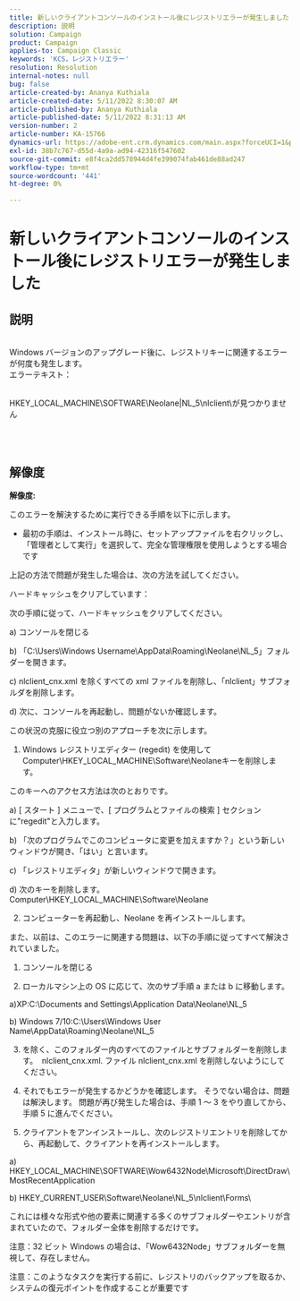 ```yaml
---
title: 新しいクライアントコンソールのインストール後にレジストリエラーが発生しました
description: 説明
solution: Campaign
product: Campaign
applies-to: Campaign Classic
keywords: 'KCS，レジストリエラー'
resolution: Resolution
internal-notes: null
bug: false
article-created-by: Ananya Kuthiala
article-created-date: 5/11/2022 8:30:07 AM
article-published-by: Ananya Kuthiala
article-published-date: 5/11/2022 8:31:13 AM
version-number: 2
article-number: KA-15766
dynamics-url: https://adobe-ent.crm.dynamics.com/main.aspx?forceUCI=1&pagetype=entityrecord&etn=knowledgearticle&id=e321c08f-04d1-ec11-a7b5-0022480a8e40
exl-id: 38b7c767-d55d-4a9a-ad94-42316f547602
source-git-commit: e8f4ca2dd578944d4fe399074fab461de88ad247
workflow-type: tm+mt
source-wordcount: '441'
ht-degree: 0%

---
```


# 新しいクライアントコンソールのインストール後にレジストリエラーが発生しました

## 説明

<br>Windows バージョンのアップグレード後に、レジストリキーに関連するエラーが何度も発生します。
<br>エラーテキスト：


<br>HKEY_LOCAL_MACHINE\SOFTWARE\Neolane|NL_5\nlclient\が見つかりません





<br> <br>

## 解像度

<b>解像度:</b>


このエラーを解決するために実行できる手順を以下に示します。





- 最初の手順は、インストール時に、セットアップファイルを右クリックし、「管理者として実行」を選択して、完全な管理権限を使用しようとする場合です





上記の方法で問題が発生した場合は、次の方法を試してください。





ハードキャッシュをクリアしています：





次の手順に従って、ハードキャッシュをクリアしてください。



a) コンソールを閉じる

b) 「C:\Users\Windows Username\AppData\Roaming\Neolane\NL_5」フォルダーを開きます。

c) nlclient_cnx.xml を除くすべての xml ファイルを削除し、「nlclient」サブフォルダを削除します。





d) 次に、コンソールを再起動し、問題がないか確認します。







この状況の克服に役立つ別のアプローチを次に示します。





1. Windows レジストリエディター (regedit) を使用してComputer\HKEY_LOCAL_MACHINE\Software\Neolaneキーを削除します。



このキーへのアクセス方法は次のとおりです。



a) [ スタート ] メニューで、[ プログラムとファイルの検索 ] セクションに&quot;regedit&quot;と入力します。

b) 「次のプログラムでこのコンピュータに変更を加えますか？」という新しいウィンドウが開き、「はい」と言います。

c) 「レジストリエディタ」が新しいウィンドウで開きます。

d) 次のキーを削除します。Computer\HKEY_LOCAL_MACHINE\Software\Neolane







2. コンピューターを再起動し、Neolane を再インストールします。







また、以前は、このエラーに関連する問題は、以下の手順に従ってすべて解決されていました。





1. コンソールを閉じる



2. ローカルマシン上の OS に応じて、次のサブ手順 a または b に移動します。



a)XP:C:\Documents and Settings\Application Data\Neolane\NL_5



b) Windows 7/10:C:\Users\Windows User Name\AppData\Roaming\Neolane\NL_5



3) を除く、このフォルダー内のすべてのファイルとサブフォルダーを削除します。  nlclient_cnx.xml. ファイル nlclient_cnx.xml を削除しないようにしてください。



4) それでもエラーが発生するかどうかを確認します。 そうでない場合は、問題は解決します。 問題が再び発生した場合は、手順 1 ～ 3 をやり直してから、手順 5 に進んでください。



5) クライアントをアンインストールし、次のレジストリエントリを削除してから、再起動して、クライアントを再インストールします。



a) HKEY_LOCAL_MACHINE\SOFTWARE\Wow6432Node\Microsoft\DirectDraw\MostRecentApplication



b) HKEY_CURRENT_USER\Software\Neolane\NL_5\nlclient\Forms\



これには様々な形式や他の要素に関連する多くのサブフォルダーやエントリが含まれていたので、フォルダー全体を削除するだけです。



注意：32 ビット Windows の場合は、「Wow6432Node」サブフォルダーを無視して、存在しません。







注意：このようなタスクを実行する前に、レジストリのバックアップを取るか、システムの復元ポイントを作成することが重要です

